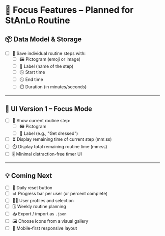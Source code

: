 # 🧠 Focus Features – Planned for StAnLo Routine

## 📦 Data Model & Storage

- [ ] 🧩 Save individual routine steps with:
  - [ ] 🖼️ Pictogram (emoji or image)
  - [ ] 📝 Label (name of the step)
  - [ ] 🕒 Start time
  - [ ] 🕔 End time
  - [ ] ⏱️ Duration (in minutes/seconds)

---

## 🎨 UI Version 1 – Focus Mode

- [ ] 🔘 Show current routine step:
  - [ ] 🖼️ Pictogram
  - [ ] 📝 Label (e.g., "Get dressed")
- [ ] ⏳ Display remaining time of current step (mm:ss)
- [ ] ⏱️ Display total remaining routine time (mm:ss)
- [ ] 🎚️ Minimal distraction-free timer UI

---

## 💡 Coming Next

- [ ] 🔄 Daily reset button
- [ ] 📊 Progress bar per user (or percent complete)
- [ ] 🧍‍♂️ User profiles and selection
- [ ] 🗓️ Weekly routine planning
- [ ] 📥 Export / import as `.json`
- [ ] 🖼️ Choose icons from a visual gallery
- [ ] 📱 Mobile-first responsive layout
